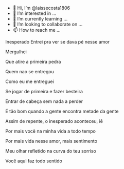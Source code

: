 - 👋 Hi, I’m @laissecosta1806
- 👀 I’m interested in ...
- 🌱 I’m currently learning ...
- 💞️ I’m looking to collaborate on ...
- 📫 How to reach me ...

<!---
laissecosta1806/laissecosta1806 is a ✨ special ✨ repository because its `README.md` (this file) appears on your GitHub profile.
You can click the Preview link to take a look at your changes.
--->
Inesperado
Entrei pra ver se dava pé nesse amor

Mergulhei

Que atire a primeira pedra

Quem nao se entregou

Como eu me entreguei

Se jogar de primeira e fazer besteira

Entrar de cabeça sem nada a perder

É tão bom quando a gente encontra metade da gente

Assim de repente, o inesperado aconteceu, iê

Por mais você na minha vida a todo tempo

Por mais vida nesse amor, mais sentimento

Meu olhar refletido na curva do teu sorriso

Você aqui faz todo sentido
